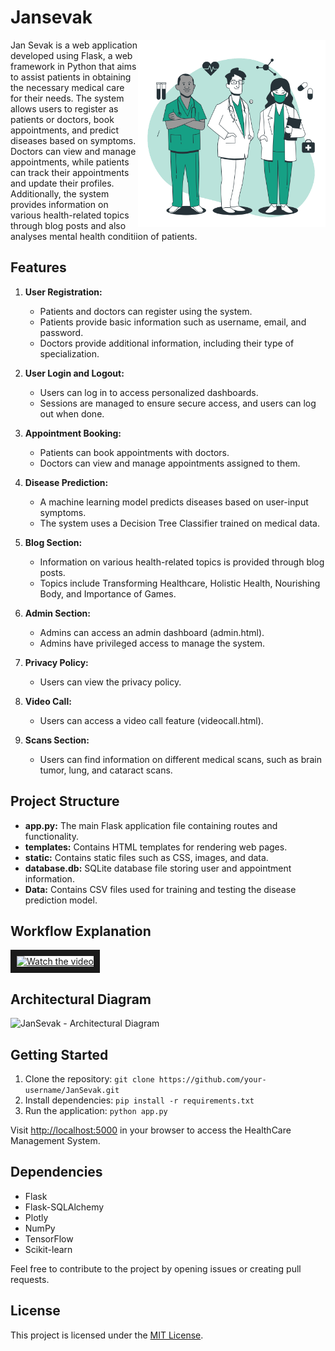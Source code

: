 # Jansevak

<img src="static/images/doctors-animate.svg" align="right" height="300px">

Jan Sevak is a web application developed using Flask, a web framework in Python that aims to assist patients in obtaining the necessary medical care for their needs. The system allows users to register as patients or doctors, book appointments, and predict diseases based on symptoms. Doctors can view and manage appointments, while patients can track their appointments and update their profiles. Additionally, the system provides information on various health-related topics through blog posts and also analyses mental health conditiion of patients.

## Features

1. **User Registration:**
   - Patients and doctors can register using the system.
   - Patients provide basic information such as username, email, and password.
   - Doctors provide additional information, including their type of specialization.

2. **User Login and Logout:**
   - Users can log in to access personalized dashboards.
   - Sessions are managed to ensure secure access, and users can log out when done.

3. **Appointment Booking:**
   - Patients can book appointments with doctors.
   - Doctors can view and manage appointments assigned to them.

4. **Disease Prediction:**
   - A machine learning model predicts diseases based on user-input symptoms.
   - The system uses a Decision Tree Classifier trained on medical data.

5. **Blog Section:**
   - Information on various health-related topics is provided through blog posts.
   - Topics include Transforming Healthcare, Holistic Health, Nourishing Body, and Importance of Games.

6. **Admin Section:**
   - Admins can access an admin dashboard (admin.html).
   - Admins have privileged access to manage the system.

7. **Privacy Policy:**
   - Users can view the privacy policy.

8. **Video Call:**
   - Users can access a video call feature (videocall.html).

9. **Scans Section:**
   - Users can find information on different medical scans, such as brain tumor, lung, and cataract scans.

## Project Structure

- **app.py:** The main Flask application file containing routes and functionality.
- **templates:** Contains HTML templates for rendering web pages.
- **static:** Contains static files such as CSS, images, and data.
- **database.db:** SQLite database file storing user and appointment information.
- **Data:** Contains CSV files used for training and testing the disease prediction model.

## Workflow Explanation
<a href="https://www.youtube.com/embed/wX9lr-9DiIs?si=Ge4Ajj-IaOTx5qqL" target="_blank">
 <img src="https://github.com/deepraj21/JanSevak/assets/106394426/a5e538f7-3587-4252-b271-a2386fd8082f" alt="Watch the video" width="400" height="200" border="10" />
</a>

## Architectural Diagram
![JanSevak - Architectural Diagram](https://github.com/deepraj21/JanSevak/assets/106394426/91af5902-6ed5-4817-887b-ff89fcdcba86)


## Getting Started

1. Clone the repository: `git clone https://github.com/your-username/JanSevak.git`
2. Install dependencies: `pip install -r requirements.txt`
3. Run the application: `python app.py`

Visit [http://localhost:5000](http://localhost:5000) in your browser to access the HealthCare Management System.

## Dependencies

- Flask
- Flask-SQLAlchemy
- Plotly
- NumPy
- TensorFlow
- Scikit-learn

<!-- ## Contributors

- [Your Name]
- [Contributor 1]
- [Contributor 2] -->

Feel free to contribute to the project by opening issues or creating pull requests.

## License

This project is licensed under the [MIT License](LICENSE).


